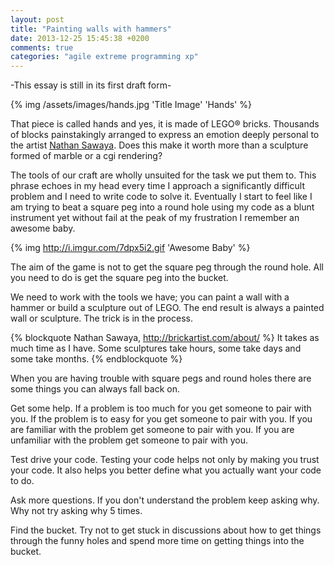 ```yaml
---
layout: post
title: "Painting walls with hammers"
date: 2013-12-25 15:45:38 +0200
comments: true
categories: "agile extreme programming xp"
---
```


-This essay is still in its first draft form-

{% img /assets/images/hands.jpg 'Title Image' 'Hands' %}

That piece is called hands and yes, it is made of LEGO&reg; bricks.
Thousands of blocks painstakingly arranged to express an emotion deeply personal to the artist [Nathan Sawaya](http://brickartist.com/). Does this make it worth more than a sculpture formed of marble or a cgi rendering?

The tools of our craft are wholly unsuited for the task we put them to. This phrase echoes in my head every time I approach a significantly difficult problem and I need to write code to solve it. Eventually I start to feel like I am trying to beat a square peg into a round hole using my code as a blunt instrument yet without fail at the peak of my frustration I remember an awesome baby.

{% img http://i.imgur.com/7dpx5i2.gif 'Awesome Baby' %}

The aim of the game is not to get the square peg through the round hole. All you need to do is get the square peg into the bucket.

We need to work with the tools we have; you can paint a wall with a hammer or build a sculpture out of LEGO. The end result is always a painted wall or sculpture. The trick is in the process.

{% blockquote Nathan Sawaya, http://brickartist.com/about/ %}
It takes as much time as I have. Some sculptures take hours, some take days and some take months.
{% endblockquote %}

When you are having trouble with square pegs and round holes there are some things you can always fall back on.

Get some help.
If a problem is too much for you get someone to pair with you. If the problem is to easy for you get someone to pair with you. If you are familiar with the problem get someone to pair with you. If you are unfamiliar with the problem get someone to pair with you.

Test drive your code.
Testing your code helps not only by making you trust your code. It also helps you better define what you actually want your code to do.

Ask more questions.
If you don't understand the problem keep asking why. Why not try asking why 5 times.

Find the bucket.
Try not to get stuck in discussions about how to get things through the funny holes and spend more time on getting things into the bucket.

